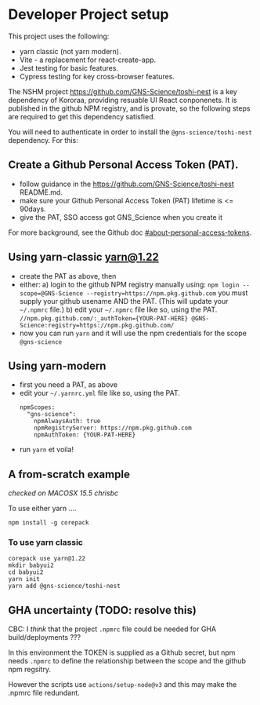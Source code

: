 
# Developer Project setup

This project uses the following:
 - yarn classic (not yarn modern).
 - Vite - a replacement for react-create-app.
 - Jest testing for basic features.
 - Cypress testing for key cross-browser features. 

The NSHM project https://github.com/GNS-Science/toshi-nest is a key dependency of Kororaa, providing resuable 
UI React conponenets. It is published in the github NPM registry, and is provate, so the following steps are 
required to get this dependency satisfied.

You will need to authenticate in order to install the `@gns-science/toshi-nest` dependency. For this:

## Create a Github Personal Access Token (PAT).
 - follow guidance in the https://github.com/GNS-Science/toshi-nest README.md.
 - make sure your Github Personal Access Token (PAT) lifetime is <= 90days.
 - give the PAT, SSO access got GNS_Science when you create it

For more background, see the Github doc [#about-personal-access-tokens](https://docs.github.com/en/authentication/keeping-your-account-and-data-secure/managing-your-personal-access-tokens#about-personal-access-tokens).

## Using yarn-classic yarn@1.22
 - create the PAT as above, then
 - either: 
     a) login to the github NPM registry manually using:
        `npm login --scope=@GNS-Science --registry=https://npm.pkg.github.com`
         you must supply your github usename AND the PAT. (This will update your `~/.npmrc` file.)
    b) edit your `~/.npmrc` file like so, using the PAT.
        ```
        //npm.pkg.github.com/:_authToken={YOUR-PAT-HERE}
        @GNS-Science:registry=https://npm.pkg.github.com/
        ```
 - now you can run `yarn` and it will use the npm credentials for the scope `@gns-science`

## Using yarn-modern

 - first you need a PAT, as above
 - edit your `~/.yarnrc.yml` file like so, using the PAT.
    ```
    npmScopes:
      "gns-science":
        npmAlwaysAuth: true
        npmRegistryServer: https://npm.pkg.github.com
        npmAuthToken: {YOUR-PAT-HERE}
    ```
 - run `yarn` et voila!  

## A from-scratch example

_checked on MACOSX 15.5 chrisbc_

To use either yarn ....

```
npm install -g corepack
```

### To use yarn classic
```
corepack use yarn@1.22
mkdir babyui2
cd babyui2
yarn init
yarn add @gns-science/toshi-nest
```

## GHA uncertainty (TODO: resolve this)

CBC: I _think_ that the project `.npmrc` file could be needed for GHA build/deployments ???

In this environment the TOKEN is supplied as a Github secret, but npm needs
`.npmrc` to define the relationship between the scope and the github npm regsitry.

However the scripts use `actions/setup-node@v3` and this may make the .npmrc file redundant. 
